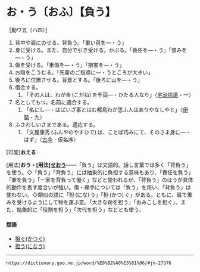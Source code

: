 # お・う〔おふ〕【負う】

［動ワ五（ハ四）］
1.  背中や肩にのせる。背負う。「重い荷を―・う」
2.  身に受ける。また、自分で引き受ける。かぶる。「責任を―・う」「恨みを―・う」
3.  傷を受ける。「重傷を―・う」「損害を―・う」
4.  お陰をこうむる。「先輩のご指導に―・うところが大きい」
5.  後ろに位置させる。背景とする。「後ろに山を―・う」
6.  借金する。    
    1.  「その人は、わが金 (こがね) を千両―・ひたる人なり」〈[宇治拾遺](https://dictionary.goo.ne.jp/word/%E5%AE%87%E6%B2%BB%E6%8B%BE%E9%81%BA%E7%89%A9%E8%AA%9E/#jn-18547)・一〉
7. 名としてもつ。名前に適合する。    
    1.  「名にし―・はばいざ事とはむ都鳥わが思ふ人はありやなしやと」〈[伊勢](https://dictionary.goo.ne.jp/word/%E4%BC%8A%E5%8B%A2%E7%89%A9%E8%AA%9E/#jn-11791)・九〉
8. ふさわしいさまである。適応する。    
    1.  「文屋康秀 (ふんやのやすひで) は、ことば巧みにて、そのさま身に―・はず」〈[古今](https://dictionary.goo.ne.jp/word/%E5%8F%A4%E4%BB%8A%E5%92%8C%E6%AD%8C%E9%9B%86/#jn-76609)・仮名序〉
        

\[可能\]**おえる**

\[用法\]**おう・\[用法\][せおう](https://dictionary.goo.ne.jp/word/%E8%83%8C%E8%B2%A0%E3%81%86_%28%E3%81%9B%E3%81%8A%E3%81%86%29/#jn-123205)**――「負う」は文語的。話し言葉では多く「背負う」を使う。◇「負う」「背負う」には抽象的に負担する意味もあり、「責任を負う」「罪を負う」「一家を背負って働く」などと使われるが、「背負う」のほうが具体的動作を表す度合いが強い。傷・痛手については「負う」を用い、「背負う」は使わない。◇類似の語に「担 (にな) う」「担 (かつ) ぐ」がある。ともに、肩で重みを受けるようにして物を運ぶ意。「大きな荷を担う」「おみこしを担ぐ」、また、抽象的に「役割を担う」「次代を担う」などとも使う。

#### 類語

-   [担ぐ(かつぐ)](https://dictionary.goo.ne.jp/word/%E6%8B%85%E3%81%90_%28%E3%81%8B%E3%81%A4%E3%81%90%29/#jn-42596)
-   [担う(になう)](https://dictionary.goo.ne.jp/word/%E6%8B%85%E3%81%86/#jn-167677)

---
`https://dictionary.goo.ne.jp/word/%E8%B2%A0%E3%81%86/#jn-27376`